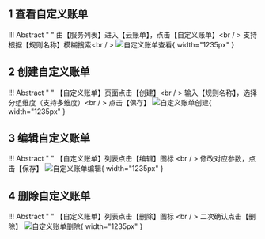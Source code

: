 ## 1 查看自定义账单

!!! Abstract " "
    由【服务列表】进入【云账单】，点击【自定义账单】<br / >
    支持根据【规则名称】模糊搜索<br / >
![自定义账单查看](./img/finance-management/custom_bill/自定义账单查看.png){ width="1235px" }

## 2 创建自定义账单

!!! Abstract " "
    【自定义账单】页面点击【创建】<br / >
    输入【规则名称】，选择分组维度（支持多维度）<br / >
    点击【保存】
![自定义账单创建](./img/finance-management/custom_bill/自定义账单创建.png){ width="1235px" }

## 3 编辑自定义账单

!!! Abstract " "
    【自定义账单】列表点击【编辑】图标 <br / >
    修改对应参数，点击【保存】
![自定义账单编辑](./img/finance-management/custom_bill/自定义账单编辑.png){ width="1235px" }

## 4 删除自定义账单

!!! Abstract " "
    【自定义账单】列表点击【删除】图标 <br / >
    二次确认点击【删除】
![自定义账单删除](./img/finance-management/custom_bill/自定义账单删除.png){ width="1235px" }
